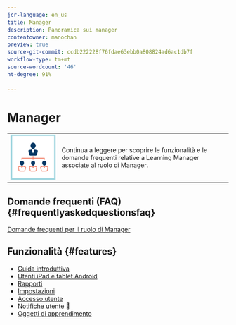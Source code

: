 ```yaml
---
jcr-language: en_us
title: Manager
description: Panoramica sui manager
contentowner: manochan
preview: true
source-git-commit: ccdb222228f76fdae63ebb0a808824ad6ac1db7f
workflow-type: tm+mt
source-wordcount: '46'
ht-degree: 91%

---
```




# Manager

<table> 
 <tbody>
  <tr> 
   <td><img src="assets/manager2.png"></td> 
   <td><p>Continua a leggere per scoprire le funzionalità e le domande frequenti relative a Learning Manager associate al ruolo di Manager. </p></td> 
  </tr> 
 </tbody>
</table>

## Domande frequenti (FAQ) {#frequentlyaskedquestionsfaq}

[Domande frequenti per il ruolo di Manager](managers/frequently-asked-questions-for-managers.md)

## Funzionalità {#features}

* [Guida introduttiva](managers/feature-summary/learning-objects.md#main-pars_header)
* [Utenti iPad e tablet Android](managers/feature-summary/ipad-android-tablet-users.md)
* [Rapporti](managers/feature-summary/reports.md)
* [Impostazioni](managers/feature-summary/settings.md)
* [Accesso utente](managers/feature-summary/user-login.md)
* [Notifiche utente](managers/feature-summary/user-notifications.md) [&#128279;](managers/feature-summary/settings.md)
* [Oggetti di apprendimento](managers/feature-summary/learning-objects.md)
